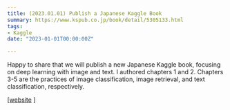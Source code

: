 ```yaml
---
title: (2023.01.01) Publish a Japanese Kaggle Book
summary: https://www.kspub.co.jp/book/detail/5305133.html
tags:
- Kaggle
date: "2023-01-01T00:00:00Z"

---
```


Happy to share that we will publish a new Japanese Kaggle book, focusing on deep learning with image and text. I authored chapters 1 and 2. Chapters 3-5 are the practices of image classification, image retrieval, and text classification, respectively.

[[website](https://www.kspub.co.jp/book/detail/5305133.html) ]
